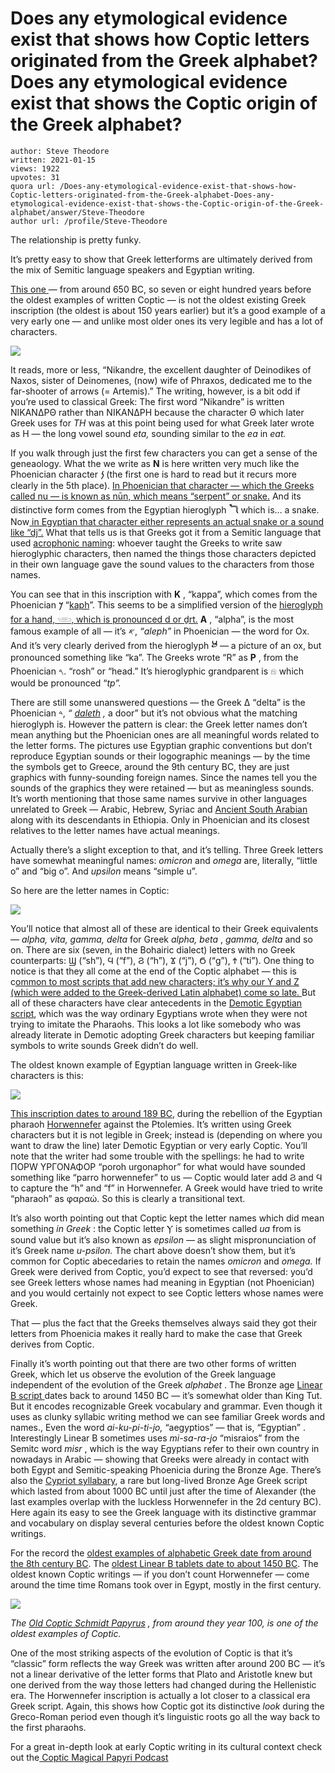 # Does any etymological evidence exist that shows how Coptic letters originated from the Greek alphabet? Does any etymological evidence exist that shows the Coptic origin of the Greek alphabet?

	author: Steve Theodore
	written: 2021-01-15
	views: 1922
	upvotes: 31
	quora url: /Does-any-etymological-evidence-exist-that-shows-how-Coptic-letters-originated-from-the-Greek-alphabet-Does-any-etymological-evidence-exist-that-shows-the-Coptic-origin-of-the-Greek-alphabet/answer/Steve-Theodore
	author url: /profile/Steve-Theodore


The relationship is pretty funky.

It’s pretty easy to show that Greek letterforms are ultimately derived from the mix of Semitic language speakers and Egyptian writing.

[This one ](http://farrago-cambridge.blogspot.com/2015/06/notes-on-inscriptions-nikandres-central.html)— from around 650 BC, so seven or eight hundred years before the oldest examples of written Coptic — is not the oldest existing Greek inscription (the oldest is about 150 years earlier) but it’s a good example of a very early one — and unlike most older ones its very legible and has a lot of characters.

![](https://qph.fs.quoracdn.net/main-qimg-854028e5f8ae00de8ddafd5696c9fcea)

It reads, more or less, “Nikandre, the excellent daughter of Deinodikes of Naxos, sister of Deinomenes, (now) wife of Phraxos, dedicated me to the far-shooter of arrows (= Artemis).” The writing, however, is a bit odd if you’re used to classical Greek: The first word “Nikandre” is written ΝΙΚΑΝΔΡΘ rather than ΝΙΚΑΝΔΡΗ because the character Θ which later Greek uses for _TH_  was at this point being used for what Greek later wrote as Η — the long vowel sound _eta,_ sounding similar to the _ea_ in _eat._ 

If you walk through just the first few characters you can get a sense of the geneaology. What the we write as __N__ is here written very much like the Phoenician character __𐤍__ (the first one is hard to read but it recurs more clearly in the 5th place). [In Phoenician that character — which the Greeks called nu — is known as nūn, which means “serpent” or snake.](https://en.wikipedia.org/wiki/Nun_(letter)#Origins) And its distinctive form comes from the Egyptian hieroglyph __𓆓__ which is… a snake. Now[ in Egyptian that character either represents an actual snake or a sound like “dj”.](https://commons.wikimedia.org/wiki/Category:Cobra_at_rest_(dj_hieroglyph)) What that tells us is that Greeks got it from a Semitic language that used [acrophonic naming](https://en.wikipedia.org/wiki/Acrophony): whoever taught the Greeks to write saw hieroglyphic characters, then named the things those characters depicted in their own language gave the sound values to the characters from those names.

You can see that in this inscription with __K__ , “kappa”, which comes from the Phoenician __𐤊__ “[kaph](https://en.wikipedia.org/wiki/Kaph)”. This seems to be a simplified version of the [hieroglyph for a hand, 𓂩, which is pronounced d or ḏrt.](https://commons.wikimedia.org/wiki/Category:Hand_(d_hieroglyph)) __A__ , “alpha”, is the most famous example of all — it’s 𐤀, _“aleph”_  in Phoenician — the word for Ox. And it’s very clearly derived from the hieroglyph __𓃾__ — a picture of an ox, but pronounced something like “ka”. The Greeks wrote “R” as __Ρ__ , from the Phoenician 𐤓. “rosh” or “head.” It’s hieroglyphic grandparent is 𓁶 which would be pronounced “_tp”._ 

There are still some unanswered questions — the Greek Δ “delta” is the Phoenician 𐤃, _“_ _[daleth](https://en.wikipedia.org/wiki/Dalet)_ _,_ a door” but it’s not obvious what the matching hieroglyph is. However the pattern is clear: the Greek letter names don’t mean anything but the Phoenician ones are all meaningful words related to the letter forms. The pictures use Egyptian graphic conventions but don’t reproduce Egyptian sounds or their logographic meanings — by the time the symbols get to Greece, around the 9th century BC, they are just graphics with funny-sounding foreign names. Since the names tell you the sounds of the graphics they were retained — but as meaningless sounds. It’s worth mentioning that those same names survive in other languages unrelated to Greek — Arabic, Hebrew, Syriac and [Ancient South Arabian](https://en.wikipedia.org/wiki/Ancient_South_Arabian_script) along with its descendants in Ethiopia. Only in Phoenician and its closest relatives to the letter names have actual meanings.

Actually there’s a slight exception to that, and it’s telling. Three Greek letters have somewhat meaningful names: _omicron_  and _omega_  are, literally, “little o” and “big o”. And _upsilon_ means “simple u”.



So here are the letter names in Coptic:

![](https://qph.fs.quoracdn.net/main-qimg-e462468c085f81bdbb6d2be887e5d2f2)

You’ll notice that almost all of these are identical to their Greek equivalents — _alpha, vita, gamma, delta_ for Greek _alpha, beta_ , _gamma, delta_ and so on. There are six (seven, in the Bohairic dialect) letters with no Greek counterparts: Ϣ (“sh”), Ϥ (“f”), Ϩ (“h”), Ϫ (“j”), Ϭ (“g”), Ϯ (“ti”). One thing to notice is that they all come at the end of the Coptic alphabet — this is c[ommon to most scripts that add new characters; it’s why our Y and Z (which were added to the Greek-derived Latin alphabet) come so late. ](https://www.quora.com/Why-are-the-alphabet-letters-put-in-the-order-we-know/answer/Steve-Theodore)But all of these characters have clear antecedents in the [Demotic Egyptian script](https://en.wikipedia.org/wiki/Demotic_(Egyptian)), which was the way ordinary Egyptians wrote when they were not trying to imitate the Pharaohs. This looks a lot like somebody who was already literate in Demotic adopting Greek characters but keeping familiar symbols to write sounds Greek didn’t do well.

The oldest known example of Egyptian language written in Greek-like characters is this:

![](https://qph.fs.quoracdn.net/main-qimg-375c069a81e68fef35d44fe8a08b28ad)

[This inscription dates to around 189 BC](https://www.quora.com/What-factual-evidence-do-novice-and-professional-linguists-give-to-show-against-evidence-from-Jean-Francois-Champollion-that-Coptic-is-derived-from-Greek/answer/Steve-Theodore), during the rebellion of the Egyptian pharaoh [Horwennefer](http://www.instonebrewer.com/TyndaleSites/Egypt/ptolemies/horwennefer.htm#Horwennefer) against the Ptolemies. It’s written using Greek characters but it is not legible in Greek; instead is (depending on where you want to draw the line) later Demotic Egyptian or very early Coptic. You’ll note that the writer had some trouble with the spellings: he had to write ΠΟΡW YΡΓΟΝΑΦΟΡ “poroh urgonaphor” for what would have sounded something like “parro horwennefer” to us — Coptic would later add Ϩ and Ϥ to capture the “h” and “f” in Horwennefer. A Greek would have tried to write “pharaoh” as φαραώ. So this is clearly a transitional text.

It’s also worth pointing out that Coptic kept the letter names which did mean something _in Greek_ : the Coptic letter Ⲩ is sometimes called _ua_  from is sound value but it’s also known as _epsilon —_ as slight mispronunciation of it’s Greek name _u-psilon._  The chart above doesn’t show them, but it’s common for Coptic abecedaries to retain the names _omicron_ and _omega._ If Greek were derived from Coptic, you’d expect to see that reversed: you’d see Greek letters whose names had meaning in Egyptian (not Phoenician) and you would certainly not expect to see Coptic letters whose names were Greek.

That — plus the fact that the Greeks themselves always said they got their letters from Phoenicia makes it really hard to make the case that Greek derives from Coptic.

Finally it’s worth pointing out that there are two other forms of written Greek, which let us observe the evolution of the Greek language independent of the evolution of the Greek _alphabet_ . The Bronze age [Linear B script ](https://www.quora.com/How-similar-was-Linear-B-Greek-Mycenaean-Greek-to-the-Ancient-Greek-language/answer/Steve-Theodore)dates back to around 1450 BC — it’s somewhat older than King Tut. But it encodes recognizable Greek vocabulary and grammar. Even though it uses as clunky syllabic writing method we can see familiar Greek words and names., Even the word _ai-ku-pi-ti-jo,_ “aegyptios” — that is, “Egyptian” . Interestingly Linear B sometimes uses _mi-sa-ra-jo_  “misraios” from the Semitc word _misr_ , which is the way Egyptians refer to their own country in nowadays in Arabic — showing that Greeks were already in contact with both Egypt and Semitic-speaking Phoenicia during the Bronze Age. There’s also the [Cypriot syllabary](https://www.quora.com/When-did-the-Cypriot-syllabary-get-out-of-use-How-much-did-the-Greek-world-outside-Cyprus-know-about-it/answer/Steve-Theodore), a rare but long-lived Bronze Age Greek script which lasted from about 1000 BC until just after the time of Alexander (the last examples overlap with the luckless Horwennefer in the 2d century BC). Here again its easy to see the Greek language with its distinctive grammar and vocabulary on display several centuries before the oldest known Coptic writings.

For the record the [oldest examples of alphabetic Greek date from around the 8th century BC](https://en.wikipedia.org/wiki/Dipylon_inscription). The [oldest Linear B tablets date to about 1450 BC](https://novoscriptorium.com/2019/06/22/linear-b-tablet-of-iklaina-greece-the-earliest-known-government-record-in-europe/). The oldest known Coptic writings — if you don’t count Horwennefer — come around the time time Romans took over in Egypt, mostly in the first century.

![](https://qph.fs.quoracdn.net/main-qimg-c3a11b5ec0638b8dcc5f639258609da4)

_The_ _[Old Coptic Schmidt Papyrus](https://homepage.univie.ac.at/helmut.satzinger/Texte/PapSchmidt.pdf)_ _, from around they year 100, is one of the oldest examples of Coptic._ 

One of the most striking aspects of the evolution of Coptic is that it’s “classic” form reflects the way Greek was written after around 200 BC — it’s not a linear derivative of the letter forms that Plato and Aristotle knew but one derived from the way those letters had changed during the Hellenistic era. The Horwennefer inscription is actually a lot closer to a classical era Greek script. Again, this shows how Coptic got its distinctive _look_ during the Greco-Roman period even though it’s linguistic roots go all the way back to the first pharaohs.



For a great in-depth look at early Coptic writing in its cultural context check out the[ Coptic Magical Papyri Podcast](https://anchor.fm/coptic-magical-papyri/episodes/A-Focus-on-Coptic-with-Edward-Love-em3o1n)


